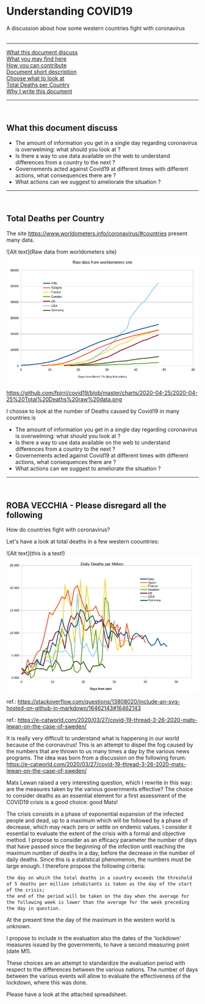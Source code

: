 # Understanding COVID19

A discussion about how some western countries fight with coronavirus  
<br />  

----
[What this document discuss](https://github.com/fpirri/gothings-install#what-gothingsinstall-does)  
[What you may find here](https://github.com/fpirri/gothings-install#what-you-get)  
[How you can contribute](https://github.com/fpirri/gothings-install#what-you-get)  
[Document short description](https://github.com/fpirri/gothings-install#gothingssystem-short-description)  
[Choose what to look at](https://github.com/fpirri/gothings-install#gothingssystem-short-description)  
[Total Deaths per Country](https://github.com/fpirri/gothings-install#gothingssystem-short-description)  
[Why I write this document](https://github.com/fpirri/gothings-install#pre-installation-steps)  

----

<br />

What this document discuss
----  

* The amount of information you get in a single day regarding coronavirus is overwelming: what should you look at ? 
* Is there a way to use data available on the web to understand differences from a country to the next ?
* Governements acted against Covid19 at different times with different actions, what consequences there are ?
* What actions can we suggest to ameliorate the situation ?   


----

<br />

Total Deaths per Country
----  

The site https://www.worldometers.info/coronavirus/#countries present many data. 

![Alt text](Raw data from worldometers site)
<img src="https://github.com/fpirri/covid19/blob/master/charts/2020-04-25/2020-04-25%20Total%20Deaths%20raw%20data.png">



https://github.com/fpirri/covid19/blob/master/charts/2020-04-25/2020-04-25%20Total%20Deaths%20raw%20data.png


I choose to look at the number  of Deaths caused by Covid19 in many countries is
* The amount of information you get in a single day regarding coronavirus is overwelming: what should you look at ? 
* Is there a way to use data available on the web to understand differences from a country to the next ?
* Governements acted against Covid19 at different times with different actions, what consequences there are ?
* What actions can we suggest to ameliorate the situation ?   

----

<br />

ROBA VECCHIA - Please disregard all the following
----


How do countries fight with coronavirus?

Let's have a look at total deaths in a few western coountries:

![Alt text](this is a test!)
<img src="https://github.com/fpirri/covid19/blob/master/charts/2020-04-25/2020-04-25%20Countries%20Daily%20Deaths%20per%20Million.01.png">


ref.: https://stackoverflow.com/questions/13808020/include-an-svg-hosted-on-github-in-markdown/16462143#16462143

ref.: https://e-catworld.com/2020/03/27/covid-19-thread-3-26-2020-mats-lewan-on-the-case-of-sweden/

It is really very difficult to understand what is happening in our world because of the coronavirus! This is an attempt to dispel the fog caused by the numbers that are thrown to us many times a day by the various news programs. The idea was born from a discussion on the following forum: https://e-catworld.com/2020/03/27/covid-19-thread-3-26-2020-mats-lewan-on-the-case-of-sweden/

Mats Lewan raised a very interesting question, which I rewrite in this way: are the measures taken by the various governments effective? The choice to consider deaths as an essential element for a first assessment of the COVID19 crisis is a good choice: good Mats!

The crisis consists in a phase of exponential expansion of the infected people and dead, up to a maximum which will be followed by a phase of decrease, which may reach zero or settle on endemic values. I consider it essential to evaluate the extent of the crisis with a formal and objective method. I propose to consider as an efficacy parameter the number of days that have passed since the beginning of the infection until reaching the maximum number of deaths in a day, before the decrease in the number of daily deaths. Since this is a statistical phenomenon, the numbers must be large enough. I therefore propose the following criteria:

    the day on which the total deaths in a country exceeds the threshold of 5 deaths per million inhabitants is taken as the day of the start of the crisis;
    the end of the period will be taken on the day when the average for the following week is lower than the average for the week preceding the day in question.

At the present time the day of the maximum in the western world is unknown.

I propose to include in the evaluation also the dates of the 'lockdown' measures issued by the governments, to have a second measuring point (date M1).

These choices are an attempt to standardize the evaluation period with respect to the differences between the various nations. The number of days between the various events will allow to evaluate the effectiveness of the lockdown, where this was done.

Please have a look at the attached spreadsheet.
